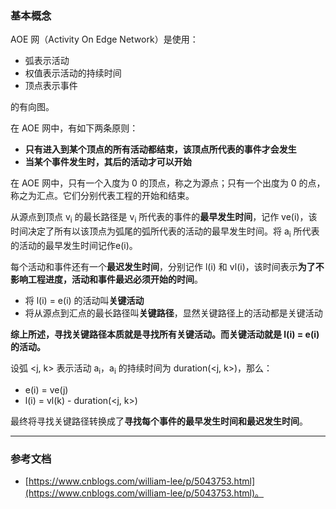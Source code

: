 ### 基本概念

AOE 网（Activity On Edge Network）是使用：

<ul>
  <li>弧表示活动</li>
  <li>权值表示活动的持续时间</li>
  <li>顶点表示事件</li>
</ul>
的有向图。

在 AOE 网中，有如下两条原则：

<ul>
  <li><strong>只有进入到某个顶点的所有活动都结束，该顶点所代表的事件才会发生</strong></li>
  <li><strong>当某个事件发生时，其后的活动才可以开始</strong></li>
</ul>

在 AOE 网中，只有一个入度为 0 的顶点，称之为源点；只有一个出度为 0 的点，称之为汇点。它们分别代表工程的开始和结束。

从源点到顶点 v<sub>i</sub> 的最长路径是 v<sub>i</sub> 所代表的事件的<strong>最早发生时间</strong>，记作 ve(i)，该时间决定了所有以该顶点为弧尾的弧所代表的活动的最早发生时间。将 a<sub>i</sub> 所代表的活动的最早发生时间记作e(i)。

每个活动和事件还有一个<strong>最迟发生时间</strong>，分别记作 l(i) 和 vl(i)，该时间表示<strong>为了不影响工程进度，活动和事件最迟必须开始的时间</strong>。

<ul>
  <li>将 l(i) = e(i) 的活动叫<strong>关键活动</strong></li>
  <li>将从源点到汇点的最长路径叫<strong>关键路径</strong>，显然关键路径上的活动都是关键活动</li>
</ul>

<strong>综上所述，寻找关键路径本质就是寻找所有关键活动。而关键活动就是 l(i) = e(i) 的活动。</strong>

设弧 &lt;j, k&gt; 表示活动 a<sub>i</sub>，a<sub>i</sub> 的持续时间为 duration(&lt;j, k&gt;)，那么：

* e(i) = ve(j)
* l(i) = vl(k) - duration(&lt;j, k&gt;)

最终将寻找关键路径转换成了<strong>寻找每个事件的最早发生时间和最迟发生时间</strong>。

---

### 参考文档

* [https://www.cnblogs.com/william-lee/p/5043753.html](https://www.cnblogs.com/william-lee/p/5043753.html)。
